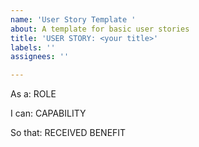 ```yaml
---
name: 'User Story Template '
about: A template for basic user stories
title: 'USER STORY: <your title>'
labels: ''
assignees: ''

---
```


As a: ROLE

I can: CAPABILITY

So that: RECEIVED BENEFIT
